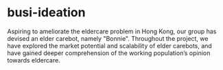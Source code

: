 # busi-ideation
Aspiring to ameliorate the eldercare problem in Hong Kong, our group has devised an elder carebot, namely "Bonnie". Throughout the project, we have explored the market potential and scalability of elder carebots, and have gained deeper comprehension of the working population’s opinion towards eldercare.
